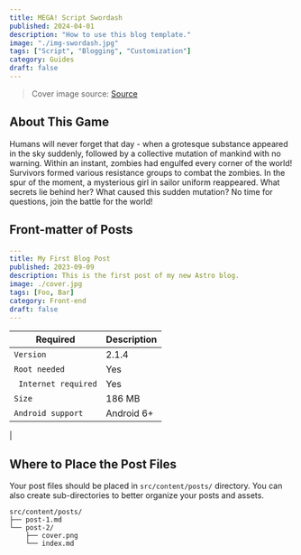 ```yaml
---
title: MEGA! Script Swordash
published: 2024-04-01
description: "How to use this blog template."
image: "./img-swordash.jpg"
tags: ["Script", "Blogging", "Customization"]
category: Guides
draft: false
---
```


> Cover image source: [Source](https://play.google.com/store/apps/details?id=com.fattoy.swordash.android&hl=en_US)

## About This Game
Humans will never forget that day - when a grotesque substance appeared in the sky suddenly, followed by a collective mutation of mankind with no warning. Within an instant, zombies had engulfed every corner of the world! Survivors formed various resistance groups to combat the zombies. In the spur of the moment, a mysterious girl in sailor uniform reappeared. What secrets lie behind her? What caused this sudden mutation? No time for questions, join the battle for the world!


## Front-matter of Posts

```yaml
---
title: My First Blog Post
published: 2023-09-09
description: This is the first post of my new Astro blog.
image: ./cover.jpg
tags: [Foo, Bar]
category: Front-end
draft: false
---
```

| Required     | Description                                                                                                                                                                                                 |
|---------------|-------------------------------------------------------------------------------------------------------------------------------------------------------------------------------------------------------------|
| `Version`       | 2.1.4                                                                                                                                                                                      |
| `Root needed`   | Yes                                                                                                                                                                           |
| ` Internet required` | Yes                                                                                                                                                   |
| `Size`       | 186 MB |
| `Android support`        | Android 6+                                                                                                                                                                                       |
|


## Where to Place the Post Files



Your post files should be placed in `src/content/posts/` directory. You can also create sub-directories to better organize your posts and assets.

```
src/content/posts/
├── post-1.md
└── post-2/
    ├── cover.png
    └── index.md
```
